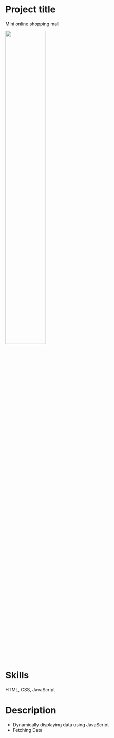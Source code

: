 # Project title
Mini online shopping mall

<img width="50%" src="https://user-images.githubusercontent.com/90359267/148133722-bf1a243b-3c6c-4ac7-a1f7-1d2bf75058cf.gif"/>

# Skills
HTML, CSS, JavaScript

# Description
- Dynamically displaying data using JavaScript
- Fetching Data
